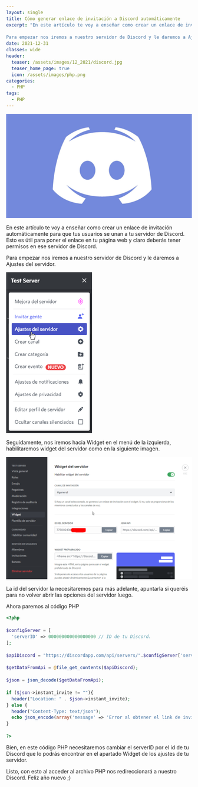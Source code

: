 ```yaml
---
layout: single
title: Cómo generar enlace de invitación a Discord automáticamente
excerpt: "En este artículo te voy a enseñar como crear un enlace de invitación automáticamente para que tus usuarios se unan a tu servidor de Discord. Esto es útil para poner el enlace en tu página web y claro deberás tener permisos en ese servidor de Discord.

Para empezar nos iremos a nuestro servidor de Discord y le daremos a Ajustes del servidor."
date: 2021-12-31
classes: wide
header:
  teaser: /assets/images/12_2021/discord.jpg
  teaser_home_page: true
  icon: /assets/images/php.png
categories:
  - PHP
tags:
  - PHP
---
```


![](/assets/images/12_2021/discord.jpg)

En este artículo te voy a enseñar como crear un enlace de invitación automáticamente para que tus usuarios se unan a tu servidor de Discord. Esto es útil para poner el enlace en tu página web y claro deberás tener permisos en ese servidor de Discord.

Para empezar nos iremos a nuestro servidor de Discord y le daremos a Ajustes del servidor.

![](/assets/images/12_2021/discord_1.png)

Seguidamente, nos iremos hacia Widget en el menú de la izquierda, habilitaremos widget del servidor como en la siguiente imagen.

![](/assets/images/12_2021/discord_2.png)

La id del servidor la necesitaremos para más adelante, apuntarla si queréis para no volver abrir las opciones del servidor luego.

Ahora paremos al código PHP

```php
<?php

$configServer = [
  'serverID' => 000000000000000000 // ID de tu Discord.
];

$apiDiscord = "https://discordapp.com/api/servers/".$configServer['serverID']."/embed.json";

$getDataFromApi = @file_get_contents($apiDiscord);

$json = json_decode($getDataFromApi);

if ($json->instant_invite != ""){
  header("Location: " . $json->instant_invite);
} else {
  header("Content-Type: text/json");
  echo json_encode(array('message' => 'Error al obtener el link de invitación.'));
}

?>
```

Bien, en este código PHP necesitaremos cambiar el serverID por el id de tu Discord que lo podrás encontrar en el apartado Widget de los ajustes de tu servidor.

Listo, con esto al acceder al archivo PHP nos redireccionará a nuestro Discord. Feliz año nuevo ;)